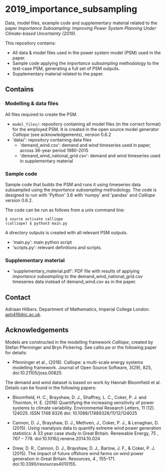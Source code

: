 # 2019_importance_subsampling
Data, model files, example code and supplementary material related to the paper _Importance Subsampling: Improving Power System Planning Under Climate-based Uncertainty (2019)_.

This repository contains:
- All data & model files used in the power system model (PSM) used in the paper.
- Sample code applying the _importance subsampling_ methodology to the test-case PSM, generating a full set of PSM outputs.
- Supplementary material related to the paper.




## Contains

### Modelling & data files

All files required to create the PSM. 

- `model_files/`: repository containing all model files (in the correct format) for the employed PSM. It is created in the open source model generator _Calliope_ (see acknowledgements), version 0.6.2
- 'data/': repository containing data files
  - 'demand_wind.csv': demand and wind timeseries used in paper, across 36-year period 1980-2015
  - 'demand_wind_national_grid.csv': demand and wind timeseries used in supplementary material


### Sample code

Sample code that builds the PSM and runs it using timeseries data subsampled using the _importance subsampling_ methodology. The code is designed to run with 'Python' 3.6 with 'numpy' and 'pandas' and _Calliope_ version 0.6.2.

The code can be run as follows from a unix command line:

    $ source activate calliope
    (calliope) $ python3 main.py

A directory outputs is created with all relevant PSM outputs.

- 'main.py': main python script
- 'scripts.py': relevant definitions and scripts.


### Supplementary material

- 'supplementary_material.pdf': PDF file with results of applying _importance subsampling_ to the demand_wind_national_grid.csv timeseries data instead of demand_wind.csv as in the paper.







## Contact

Adriaan Hilbers. Department of Mathematics, Imperial College London. aph416@ic.ac.uk.






## Acknowledgements

Models are constructed in the modelling framework _Calliope_, created by Stefan Pfenninger and Bryn Pickering. See callio.pe or the following paper for details:

- Pfenninger et al., (2018). Calliope: a multi-scale energy systems modelling framework. Journal of Open Source Software, 3(29), 825, doi:10.21105/joss.00825

The demand and wind dataset is based on work by Hannah Bloomfield et al. Details can be found in the following papers:

- Bloomfield, H. C., Brayshaw, D. J., Shaffrey, L. C., Coker, P. J. and Thornton, H. E. (2016) Quantifying the increasing sensitivity of power systems to climate variability. Environmental Research Letters, 11 (12). 124025. ISSN 1748­ 9326 doi: 10.1088/1748­9326/11/12/124025

- Cannon, D. J., Brayshaw, D. J., Methven, J., Coker, P. J., & Lenaghan, D. (2015). Using reanalysis data to quantify extreme wind power generation statistics: A 33 year case study in Great Britain. Renewable Energy, 75 , 767 – 778. doi:10.1016/j.renene.2014.10.024

- Drew, D. R., Cannon, D. J., Brayshaw, D. J., Barlow, J. F., & Coker, P. J. (2015). The impact of future offshore wind farms on wind power generation in Great Britain. Resources, 4 , 155–171. doi:10.3390/resources4010155.
